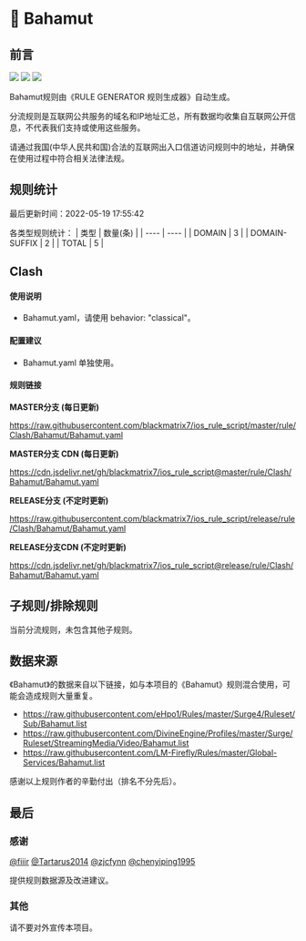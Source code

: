 # 🧸 Bahamut

## 前言

![](https://shields.io/badge/-移除重复规则-ff69b4) ![](https://shields.io/badge/-DOMAIN与DOMAIN--SUFFIX合并-green) ![](https://shields.io/badge/-IP--CIDR(6)合并-blueviolet) 

Bahamut规则由《RULE GENERATOR 规则生成器》自动生成。

分流规则是互联网公共服务的域名和IP地址汇总，所有数据均收集自互联网公开信息，不代表我们支持或使用这些服务。

请通过我国(中华人民共和国)合法的互联网出入口信道访问规则中的地址，并确保在使用过程中符合相关法律法规。

## 规则统计

最后更新时间：2022-05-19 17:55:42

各类型规则统计：
| 类型 | 数量(条)  | 
| ---- | ----  |
| DOMAIN | 3  | 
| DOMAIN-SUFFIX | 2  | 
| TOTAL | 5  | 


## Clash 

#### 使用说明
- Bahamut.yaml，请使用 behavior: "classical"。

#### 配置建议
- Bahamut.yaml 单独使用。

#### 规则链接
**MASTER分支 (每日更新)**

https://raw.githubusercontent.com/blackmatrix7/ios_rule_script/master/rule/Clash/Bahamut/Bahamut.yaml

**MASTER分支 CDN (每日更新)**

https://cdn.jsdelivr.net/gh/blackmatrix7/ios_rule_script@master/rule/Clash/Bahamut/Bahamut.yaml

**RELEASE分支 (不定时更新)**

https://raw.githubusercontent.com/blackmatrix7/ios_rule_script/release/rule/Clash/Bahamut/Bahamut.yaml

**RELEASE分支CDN (不定时更新)**

https://cdn.jsdelivr.net/gh/blackmatrix7/ios_rule_script@release/rule/Clash/Bahamut/Bahamut.yaml

## 子规则/排除规则


当前分流规则，未包含其他子规则。

## 数据来源

《Bahamut》的数据来自以下链接，如与本项目的《Bahamut》规则混合使用，可能会造成规则大量重复。

- https://raw.githubusercontent.com/eHpo1/Rules/master/Surge4/Ruleset/Sub/Bahamut.list
- https://raw.githubusercontent.com/DivineEngine/Profiles/master/Surge/Ruleset/StreamingMedia/Video/Bahamut.list
- https://raw.githubusercontent.com/LM-Firefly/Rules/master/Global-Services/Bahamut.list


感谢以上规则作者的辛勤付出（排名不分先后）。

## 最后

### 感谢

[@fiiir](https://github.com/fiiir) [@Tartarus2014](https://github.com/Tartarus2014) [@zjcfynn](https://github.com/zjcfynn) [@chenyiping1995](https://github.com/chenyiping1995) 

提供规则数据源及改进建议。

### 其他

请不要对外宣传本项目。
